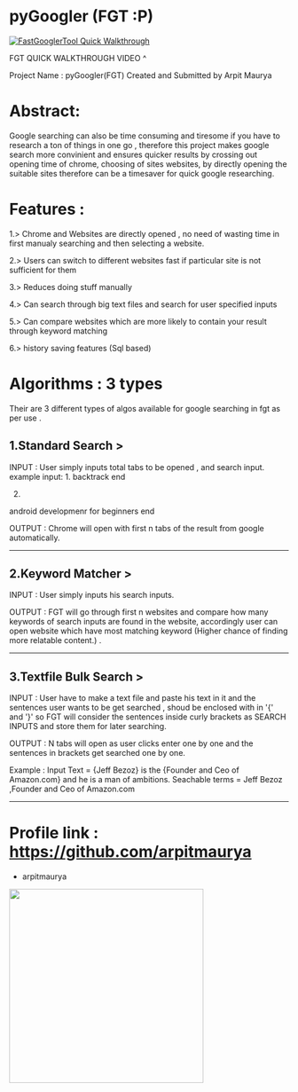 # pyGoogler (FGT :P) 

[![FastGooglerTool Quick Walkthrough](https://img.youtube.com/vi/rG6XA6e8w9w/maxresdefault.jpg)](https://youtu.be/rG6XA6e8w9w)
 
 FGT QUICK WALKTHROUGH VIDEO ^

 Project Name : pyGoogler(FGT)
 Created and Submitted by Arpit Maurya
 
 
# Abstract:
 Google searching can also be time consuming and tiresome if you have to research a ton of things in one go , therefore this project makes google search more convinient and
 ensures quicker results by crossing out opening time of chrome, choosing of sites websites,
 by directly opening the suitable sites
 therefore can be a timesaver for quick google researching.


# Features :

1.> Chrome and Websites are directly opened , no need of wasting time in first manualy searching and then selecting a website.

2.> Users can switch to different websites fast if particular site is not sufficient for them

3.> Reduces doing stuff manually

4.> Can search through big text files and search for user specified inputs

5.> Can compare websites which are more likely to contain your result through keyword matching

6.> history saving features (Sql based)


# Algorithms : 3 types 

Their are 3 different types of algos available for google searching in fgt as per use .

## 1.Standard Search > 

INPUT : User simply inputs total tabs to be opened , and search input.
example input:
1.
backtrack
end

2.
android developmenr for beginners 
end

OUTPUT : Chrome will open with first n tabs of the result from google automatically.



-----------------------------------
## 2.Keyword Matcher >

INPUT : User simply inputs his search inputs.

OUTPUT : FGT will go through first n websites and compare how many keywords of search 
inputs are found in the website, accordingly user can open 
website which have most matching keyword (Higher chance of finding more relatable content.) .

----------------------------------

## 3.Textfile Bulk Search >

INPUT : User have to make a text file and paste his text in it and the sentences user wants to be get searched , shoud be enclosed with in '{' and '}' so FGT will consider the sentences inside curly brackets as SEARCH INPUTS and store them for later searching.

OUTPUT : N tabs will open as user clicks enter one by one and the sentences in brackets get searched one by one.

Example : 
Input Text = {Jeff Bezoz} is the {Founder and Ceo of Amazon.com} and he is a man of ambitions.
Seachable terms  = Jeff Bezoz ,Founder and Ceo of Amazon.com 
 
-----------------------------------

# Profile link : https://github.com/arpitmaurya
- arpitmaurya


<img src="https://user-images.githubusercontent.com/59350776/141678560-87a180ef-5bbc-4c9b-a89f-0108877f49cf.png" width="350">

